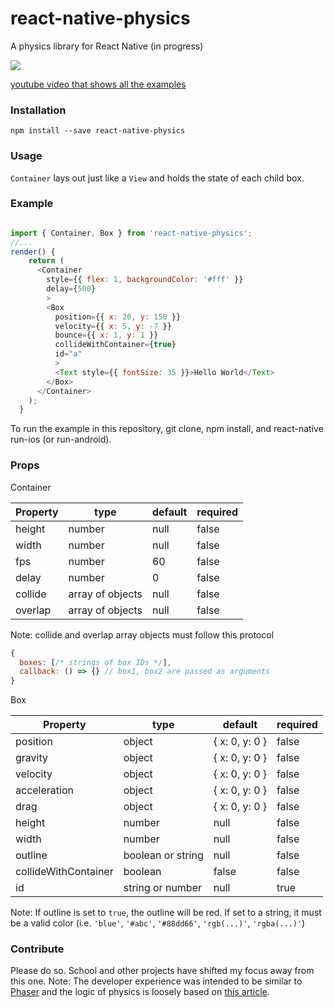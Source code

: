 # react-native-physics

A physics library for React Native (in progress)

![](https://media.giphy.com/media/l3q2BzY2X9gmPPCta/giphy.gif)

[youtube video that shows all the examples](https://www.youtube.com/watch?v=i3Bjl5walow)
### Installation

`npm install --save react-native-physics`

### Usage
`Container` lays out just like a `View` and holds the state of each child box.

### Example
```javascript

import { Container, Box } from 'react-native-physics';
//...
render() {
    return (
      <Container
        style={{ flex: 1, backgroundColor: '#fff' }}
        delay={500}
        >
        <Box
          position={{ x: 20, y: 150 }}
          velocity={{ x: 5, y: -7 }}
          bounce={{ x: 1, y: 1 }}
          collideWithContainer={true}
          id="a"
          >
          <Text style={{ fontSize: 35 }}>Hello World</Text>
        </Box>
      </Container>
    );
  }
```

To run the example in this repository, git clone, npm install, and react-native run-ios (or run-android).

### Props
Container

| Property | type             | default | required |
|----------|------------------|---------|----------|
| height   | number           | null    | false    |
| width    | number           | null    | false    |
| fps      | number           | 60      | false    |
| delay    | number           | 0       | false    |
| collide  | array of objects | null    | false    |
| overlap  | array of objects | null    | false    |

Note: collide and overlap array objects must follow this protocol

```javascript
{
  boxes: [/* strings of box IDs */],
  callback: () => {} // box1, box2 are passed as arguments
}
```

Box

| Property             | type              | default         | required |
|----------------------|-------------------|-----------------|----------|
| position             | object            | { x: 0,  y: 0 } | false    |
| gravity              | object            | { x: 0, y: 0 }  | false    |
| velocity             | object            | { x: 0, y: 0 }  | false    |
| acceleration         | object            | { x: 0, y: 0 }  | false    |
| drag                 | object            | { x: 0, y: 0 }  | false    |
| height               | number            | null            | false    |
| width                | number            | null            | false    |
| outline              | boolean or string | null            | false    |
| collideWithContainer | boolean           | false           | false    |
| id                   | string or number  | null            | true     |

Note: If outline is set to `true`, the outline will be red.  If set to a string, it must be a valid color (i.e. `'blue'`, `'#abc'`, `'#88dd66'`, `'rgb(...)'`, `'rgba(...)'`)

### Contribute
Please do so.  School and other projects have shifted my focus away from this one.
Note: The developer experience was intended to be similar to [Phaser](http://phaser.io/) and the logic of physics is loosely based on [this article](https://www.ibm.com/developerworks/library/wa-build2dphysicsengine/).
